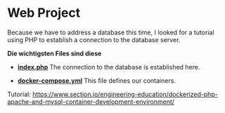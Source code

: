 # Web Project
Because we have to address a database this time, I looked for a tutorial using PHP to establish a connection to the database server.

**Die wichtigsten Files sind diese**

- **[index.php](../php\src\index.php)**
The connection to the database is established here.

- **[docker-compose.yml](../docker-compose.yml)**
This file defines our containers.


Tutorial: https://www.section.io/engineering-education/dockerized-php-apache-and-mysql-container-development-environment/